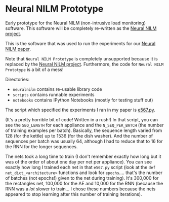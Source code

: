 # Neural NILM Prototype

Early prototype for the Neural NILM (non-intrusive load monitoring)
software.  This software will be completely re-written as the [Neural
NILM project](https://github.com/JackKelly/neuralnilm).

This is the software that was used to run the experiments for our 
[Neural NILM paper](http://arxiv.org/abs/1507.06594).

Note that `Neural NILM Prototype` is completely unsupported because
it is replaced by the
[Neural NILM project](https://github.com/JackKelly/neuralnilm).  Furthermore,
the code for `Neural NILM Prototype` is a bit of a mess!

Directories:

* `neuralnilm` contains re-usable library code
* `scripts` contains runnable experiments
* `notebooks` contains IPython Notebooks (mostly for testing stuff
  out)
  
The script which specified the experiments I ran in my paper is
[e567.py](https://github.com/JackKelly/neuralnilm_prototype/blob/master/scripts/e567.py).

(It's a pretty horrible bit of code!  Written in a rush!)  In that
script, you can see the `SEQ_LENGTH` for each appliance and the
`N_SEQ_PER_BATCH` (the number of training examples per batch).
Basically, the sequence length varied from 128 (for the kettle) up to
1536 (for the dish washer).  And the number of sequences per batch was
usually 64, although I had to reduce that to 16 for the RNN for the
longer sequences.

The nets took a long time to train (I don't remember exactly how long
but it was of the order of about one day per net per appliance).  You
can see exactly how long I trained each net in that `e567.py` script
(look at the `def net_dict_<architecture>` functions and look for
`epochs`.... that's the number of batches (not epochs!) given to the
net during training).  It's 300,000 for the rectangles net, 100,000
for the AE and 10,000 for the RNN (because the RNN was a *lot* slower
to train... I chose these numbers because the nets appeared to stop
learning after this number of training iterations).
